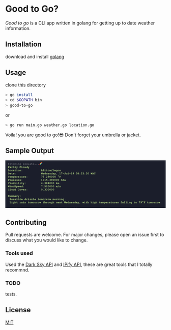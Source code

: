 # Good to Go?

*Good to go* is a CLI app written in golang for getting up to date weather information.

## Installation

download and install [golang](https://golang.org)

## Usage
clone this directory

```bash
> go install
> cd $GOPATH bin
> good-to-go
```
or 

```bash
> go run main.go weather.go location.go
```

Voila! you are good to go!😎 Don't forget your umbrella or jacket.

## Sample Output
![CLI output](./assets/cli-output.png)


## Contributing
Pull requests are welcome. For major changes, please open an issue first to discuss what you would like to change.

### Tools used
Used the [Dark Sky API](https://darksky.net/dev) and [IPify API](https://github.com/rdegges/ipify-api), these are great tools that I totally recommnd.

### TODO
tests.

## License
[MIT](https://choosealicense.com/licenses/mit/)